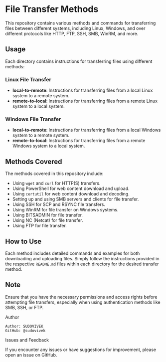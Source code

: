 # File Transfer Methods

This repository contains various methods and commands for transferring files between different systems, including Linux, Windows, and over different protocols like HTTP, FTP, SSH, SMB, WinRM, and more.

## Usage

Each directory contains instructions for transferring files using different methods:

### Linux File Transfer

- **local-to-remote**: Instructions for transferring files from a local Linux system to a remote system.
- **remote-to-local**: Instructions for transferring files from a remote Linux system to a local system.

### Windows File Transfer

- **local-to-remote**: Instructions for transferring files from a local Windows system to a remote system.
- **remote-to-local**: Instructions for transferring files from a remote Windows system to a local system.

## Methods Covered

The methods covered in this repository include:

- Using `wget` and `curl` for HTTP(S) transfers.
- Using PowerShell for web content download and upload.
- Using `certutil` for web content download and decoding.
- Setting up and using SMB servers and clients for file transfer.
- Using SSH for SCP and RSYNC file transfers.
- Using WinRM for file transfer on Windows systems.
- Using BITSADMIN for file transfer.
- Using NC (Netcat) for file transfer.
- Using FTP for file transfer.

## How to Use

Each method includes detailed commands and examples for both downloading and uploading files. Simply follow the instructions provided in the respective `README.md` files within each directory for the desired transfer method.

## Note

Ensure that you have the necessary permissions and access rights before attempting file transfers, especially when using authentication methods like SMB, SSH, or FTP.

Author

    Author: SUDOVIVEK
    GitHub: @sudovivek

Issues and Feedback

If you encounter any issues or have suggestions for improvement, please open an issue on GitHub.
